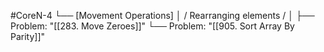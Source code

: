 #CoreN-4
└── [Movement Operations]
    │   / Rearranging elements /
    │
    ├── Problem: "[[283. Move Zeroes]]"
    └── Problem: "[[905. Sort Array By Parity]]"
